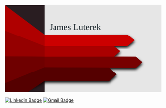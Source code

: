 ![James Luterek - Banner Image](https://raw.githubusercontent.com/jluterek/jluterek/master/banner.svg)

[![Linkedin Badge](https://img.shields.io/badge/-jamesluterek-blue?style=flat-square&logo=Linkedin&logoColor=white&link=https://www.linkedin.com/in/jamesluterek/)](https://www.linkedin.com/in/jamesluterek/)
[![Gmail Badge](https://img.shields.io/badge/-james.luterek@gmail.com-c14438?style=flat-square&logo=Gmail&logoColor=white&link=mailto:james.luterek@gmail.com)](mailto:james.luterek@gmail.com)
